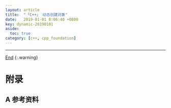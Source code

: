 ```yaml
---
layout: article
title:  "「C++」 动态创建对象"
date:   2019-01-01 8:06:40 +0800
key: dynamic-20190101
aside:
  toc: true
category: [c++, cpp_foundation]
---
```

<span id='head'></span>

<!--more-->




-------------------  
[End](#head)
{:.warning}  


# 附录
## A 参考资料
